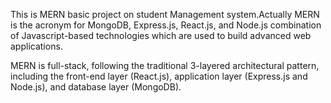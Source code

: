 This is MERN basic project on student Management system.Actually MERN is the acronym for MongoDB, Express.js, React.js, and Node.js combination of Javascript-based technologies which are used to build advanced web applications.

MERN is full-stack, following the traditional 3-layered architectural pattern,
including the front-end layer (React.js), application layer (Express.js and Node.js), and database layer (MongoDB).
